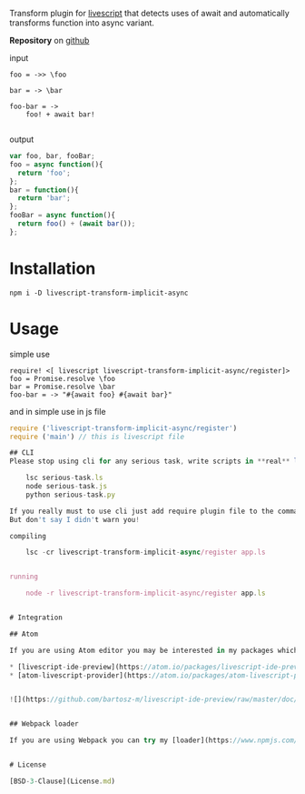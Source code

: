 Transform plugin for [livescript](https://github.com/gkz/LiveScript) that detects uses of await and automatically transforms function into async variant.

**Repository** on [github](https://github.com/bartosz-m/livescript-transform-implicit-asyncu)

input
```livescript
foo = ->> \foo

bar = -> \bar

foo-bar = ->
    foo! + await bar!
  
```

output
```javascript
var foo, bar, fooBar;
foo = async function(){
  return 'foo';
};
bar = function(){
  return 'bar';
};
fooBar = async function(){
  return foo() + (await bar());
};
```


# Installation
    
    npm i -D livescript-transform-implicit-async


# Usage

simple use  
```livescript
require! <[ livescript livescript-transform-implicit-async/register]>
foo = Promise.resolve \foo
bar = Promise.resolve \bar
foo-bar = -> "#{await foo} #{await bar}"
```

and in simple use in js file
```js
require ('livescript-transform-implicit-async/register')
require ('main') // this is livescript file

## CLI
Please stop using cli for any serious task, write scripts in **real** languages (there are so many to choose) e.g.  

    lsc serious-task.ls  
    node serious-task.js
    python serious-task.py

If you really must to use cli just add require plugin file to the command.  
But don't say I didn't warn you!

compiling

    lsc -cr livescript-transform-implicit-async/register app.ls


running

    node -r livescript-transform-implicit-async/register app.ls


# Integration

## Atom 

If you are using Atom editor you may be interested in my packages which provide realtime code preview supporting this plugin. 

* [livescript-ide-preview](https://atom.io/packages/livescript-ide-preview) - show transpiled code
* [atom-livescript-provider](https://atom.io/packages/atom-livescript-provider) - provides compilation service


![](https://github.com/bartosz-m/livescript-ide-preview/raw/master/doc/assets/screenshot-01.gif)


## Webpack loader

If you are using Webpack you can try my [loader](https://www.npmjs.com/package/livescript-plugin-loader) whith support for this and other plugins.


# License

[BSD-3-Clause](License.md)

